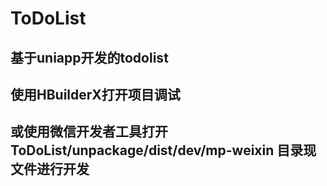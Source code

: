 # ToDoList

## 基于uniapp开发的todolist

## 使用HBuilderX打开项目调试

## 或使用微信开发者工具打开  ToDoList/unpackage/dist/dev/mp-weixin 目录现文件进行开发
